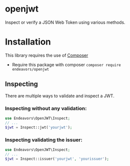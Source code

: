 # openjwt
Inspect or verify a JSON Web Token using various methods.

# Installation

This library requires the use of [Composer](https://getcomposer.org/)

* Require this package with composer `composer require endeavors/openjwt`

## Inspecting

There are multiple ways to validate and inspect a JWT.

### Inspecting without any validation:
```php
use Endeavors\OpenJWT\Inspect;
// ...
$jwt = Inspect::jwt('yourjwt');
```

### Inspecting validating the issuer:
```php
use Endeavors\OpenJWT\Inspect;
// ...
$jwt = Inspect::issuer('yourjwt', 'yourissuer');
```
